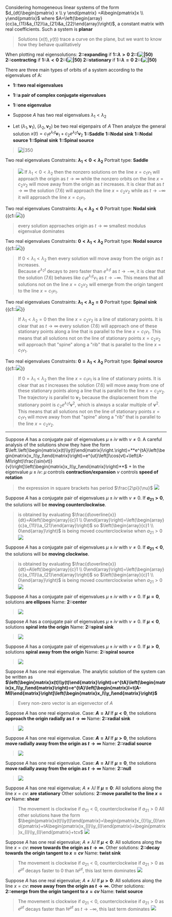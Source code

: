 Considering homogeneous linear systems of the form $d_{dt}\begin{pmatrix} x \\ y \end{pmatrix} =A\begin{pmatrix}x \\ y\end{pmatrix}$
where $A=\left(\begin{array}{cc}a_{11}&a_{12}\\a_{21}&a_{22}\end{array}\right)$, a constant matrix with real coefficients.
Such a system is **planar**
> Solutions $(x(t),y(t))$ trace a curve on the plane, but we want to know how they behave qualitatively

When plotting real eigensolutions:
**2::expanding** if **1::$\lambda > 0$** **2::(![|50](z_attachments/Pasted%20image%2020250508173403.png))**
**2::contracting** if **1::$\lambda < 0$** **2::(![|50](z_attachments/Pasted%20image%2020250508173409.png))**
**2::stationary** if **1::$\lambda = 0$** **2::(![|50](z_attachments/Pasted%20image%2020250508173413.png))**

There are three main types of orbits of a system according to the eigenvalues of A:
- **1::two real eigenvalues**
- **1::a pair of complex conjugate eigenvalues**
- **1::one eigenvalue**

- Suppose $A$ has two real eigenvalues $\lambda_1 < \lambda_2$
- Let $(\lambda_1,\mathbf{v}_1)$, $(\lambda_2,\mathbf{v}_2)$ be two real eigenpairs of $A$
Then analyze the general solution $x(t)=c_{1}e^{\lambda_{1}t}\mathbf{v}_{1}+c_{2}e^{\lambda_{2}t}\mathbf{v}_{2}$
**1::Saddle**
**1::Nodal sink**
**1::Nodal source**
**1::Spinal sink**
**1::Spinal source**
> ![|350](z_attachments/Pasted%20image%2020250508174801.png)

Two real eigenvalues
Constraints: **$\lambda_1<0<\lambda_2$**
Portrait type: **Saddle**
> ![](z_attachments/Pasted%20image%2020250508174233.png)
> If $λ_1 < 0 < λ_2$ then the nonzero solutions on the line $x = c_1v_1$ will approach the origin as $t → ∞$ while the nonzero orbits on the line $x = c_2v_2$ will move away from the origin as $t$ increases. It is clear that as $t → ∞$ the solution (7.6) will approach the line $x = c_2v_2$ while as $t → −∞$ it will approach the line $x = c_1v_1$.

Two real eigenvalues
Constraints: **$\lambda_1 < \lambda_2 < 0$**
Portrait type: **Nodal sink**
{{c1::![](z_attachments/Pasted%20image%2020250508174241.png)}}
> every solution approaches origin as $t \to \infty$
> smallest modulus eigenvalue dominates

Two real eigenvalues
Constraints: **$0 < \lambda_1 < \lambda_2$**
Portrait type: **Nodal source**
{{c1::![](z_attachments/Pasted%20image%2020250508174246.png)}}
> If $0 < λ_1 < λ_2$ then every solution will move away from the origin as $t$ increases.  
> Because $e^{λ_2t}$ decays to zero faster than $e^{λ_1t}$ as $t → −∞$, it is clear that the solution (7.6) behaves like $c_1e^{λ_1t}v_1$ as $t → −∞$. This means that all solutions not on the line $x = c_2v_2$ will emerge from the origin tangent to the line $x = c_1v_1$.

Two real eigenvalues
Constraints: **$\lambda_1 < \lambda_2 = 0$**
Portrait type: **Spinal sink**
{{c1::![](z_attachments/Pasted%20image%2020250508174259.png)}}
> If $λ_1 < λ_2 = 0$ then the line $x = c_2v_2$ is a line of stationary points. It is clear that as $t → ∞$ every solution (7.6) will approach one of these stationary points along a line that is parallel to the line $x = c_1v_1$. This means that all solutions not on the line of stationary points $x = c_2v_2$ will approach that "spine" along a "rib" that is parallel to the line $x = c_1v_1$.

Two real eigenvalues
Constraints: **$0 = \lambda_1 < \lambda_2$**
Portrait type: **Spinal source**
{{c1::![](z_attachments/Pasted%20image%2020250508174307.png)}}
> If $0 = λ_1 < λ_2$ then the line $x = c_1v_1$ is a line of stationary points. It is clear that as $t$ increases the solution (7.6) will move away from one of these stationary points along a line that is parallel to the line $x = c_2v_2$. 
> The trajectory is parallel to $\mathbf{v}_2$​ because the displacement from the stationary point is $c_2e^{λ_2t}\mathbf{v}^2$​, which is always a scalar multiple of $\mathbf{v}^2$​.
> This means that all solutions not on the line of stationary points $x = c_1v_1$ will move away from that "spine" along a "rib" that is parallel to the line $x = c_2v_2$.

***

Suppose $A$ has a conjugate pair of eigenvalues $\mu \pm i\nu$ with $\nu \neq 0$.
A careful analysis of the solutions show they have the form $\left.\left(\begin{matrix}x(t)\\y(t)\end{matrix}\right.\right)=**e^{tA}\left(\begin{matrix}x_I\\y_I\end{matrix}\right)=e^{ut}\left[I\cos(vt)+\left(A-MI\right)\frac{\sin(vt)}{v}\right]\left(\begin{matrix}x_I\\y_I\end{matrix}\right)**$
+
In the eigenvalue $\mu \pm i \nu$:
$\mu$ controls **contraction/expansion**
$\nu$ controls **speed of rotation**
> the expression in square brackets has period $\frac{2\pi}{\nu}$
> ![](z_attachments/Pasted%20image%2020250508202621.png)
 
Suppose $A$ has a conjugate pair of eigenvalues $\mu \pm i\nu$ with $\nu \neq 0$.
If **$a_{21} > 0$**, the solutions will be **moving counterclockwise**.
> is obtained by evaluating
> $\frac{d\overline{x}}{dt}=A\left(\begin{array}{c}1 \\ 0\end{array}\right)=\left(\begin{array}{c}a_{11}\\a_{21}\end{array}\right)$
> so $\left(\begin{array}{c}1 \\ 0\end{array}\right)$ is being moved counterclockwise when $a_{21} > 0$
> ![](z_attachments/Pasted%20image%2020250508202621.png)

Suppose $A$ has a conjugate pair of eigenvalues $\mu \pm i\nu$ with $\nu \neq 0$.
If **$a_{21} < 0$**, the solutions will be **moving clockwise**.
> is obtained by evaluating
> $\frac{d\overline{x}}{dt}=A\left(\begin{array}{c}1 \\ 0\end{array}\right)=\left(\begin{array}{c}a_{11}\\a_{21}\end{array}\right)$
> so $\left(\begin{array}{c}1 \\ 0\end{array}\right)$ is being moved counterclockwise when $a_{21} > 0$
> ![](z_attachments/Pasted%20image%2020250508202621.png)

Suppose $A$ has a conjugate pair of eigenvalues $\mu \pm i\nu$ with $\nu \neq 0$.
If **$\mu = 0$**, solutions **are ellipses**
Name: **2::center**
> ![](z_attachments/Pasted%20image%2020250508202621.png)

Suppose $A$ has a conjugate pair of eigenvalues $\mu \pm i\nu$ with $\nu \neq 0$.
If **$\mu < 0$**, solutions **spiral into the origin**
Name: **2::spiral sink**
> ![](z_attachments/Pasted%20image%2020250508202621.png)

Suppose $A$ has a conjugate pair of eigenvalues $\mu \pm i\nu$ with $\nu \neq 0$.
If **$\mu > 0$**, solutions **spiral away from the origin**
Name: **2::spiral source**
> ![](z_attachments/Pasted%20image%2020250508202621.png)

Suppose $A$ has one real eigenvalue.
The analytic solution of the system can be written as
**$\left(\begin{matrix}x(t)\\y(t)\end{matrix}\right)=e^{tA}\left(\begin{matrix}x_I\\y_I\end{matrix}\right)=e^{tA}\left[\begin{matrix}I+t(A-MI)\end{matrix}\right]\left(\begin{matrix}x_I\\y_I\end{matrix}\right)$**
> Every non-zero vector is an eigenvector of $A$

Suppose $A$ has one real eigenvalue.
Case: **$A = \lambda I$**
If **$\mu < 0$**, the solutions **approach the origin radially as $t \to \infty$**
Name: **2::radial sink**
> ![](z_attachments/Pasted%20image%2020250508203434.png)

Suppose $A$ has one real eigenvalue.
Case: **$A = \lambda I$**
If **$\mu > 0$**, the solutions **move radially away from the origin as $t \to \infty$**
Name: **2::radial source**
> ![](z_attachments/Pasted%20image%2020250508203434.png)

Suppose $A$ has one real eigenvalue.
Case: **$A = \lambda I$**
If **$\mu = 0$**, the solutions **move radially away from the origin as $t \to \infty$**
Name: **2::null**
> ![](z_attachments/Pasted%20image%2020250508203434.png)

Suppose $A$ has one real eigenvalue; $A \neq \lambda I$
If **$\mu = 0$**:
All solutions along the line $x = cv$:
**are stationary**
Other solutions:
**2::move parallel to the line $x = cv$**
Name: **shear**
> The movement is clockwise if $a_{21} < 0$, counterclockwise if $a_{21} > 0$
> All other solutions have the form $\begin{pmatrix}x(t)\\y(t)\end{pmatrix}=\begin{pmatrix}x_{I}\\y_{I}\end{pmatrix}+tA\begin{pmatrix}x_{I}\\y_{I}\end{pmatrix}=\begin{pmatrix}x_{I}\\y_{I}\end{pmatrix}+tcv$
> ![](z_attachments/Pasted%20image%2020250508212644.png)

Suppose $A$ has one real eigenvalue; $A \neq \lambda I$
If **$\mu < 0$**:
All solutions along the line $x = cv$:
**move towards the origin as $t \to \infty$**.
Other solutions:
**2::decay towards the origin tangent to $x = cv$**
Name: **twist sink**
> The movement is clockwise if $a_{21} < 0$, counterclockwise if $a_{21} > 0$
> as $e^{\mu t}$ decays faster to $0$ than $t e^{\mu t}$, this last term dominates
> ![](z_attachments/Pasted%20image%2020250508213045.png)

Suppose $A$ has one real eigenvalue; $A \neq \lambda I$
If **$\mu > 0$**:
All solutions along the line $x = cv$:
**move away from the origin as $t \to \infty$**.
Other solutions:
**2::emerge from the origin tangent to $x = cv$**
Name: **twist source**
> The movement is clockwise if $a_{21} < 0$, counterclockwise if $a_{21} > 0$
> as $e^{\mu t}$ decays faster than $t e^{\mu t}$ as $t \to - \infty$, this last term dominates
> ![](z_attachments/Pasted%20image%2020250508214725.png)